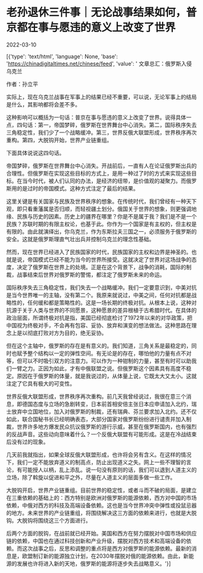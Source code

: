 # 老孙退休三件事｜无论战事结果如何，普京都在事与愿违的意义上改变了世界

2022-03-10

[{'type': 'text/html', 'language': None, 'base': 'https://chinadigitaltimes.net/chinese/feed', 'value': ' 文章总汇：俄罗斯入侵乌克兰

作者：孙立平

实际上，现在乌克兰战事在军事上的结果已经不重要，可以说，无论军事上的结局是什么，其影响都将会差不多。

这种影响可以概括为一句话：普京在事与愿违的意义上改变了世界。说得具体一点，四句话：第一，帝国梦碎，俄罗斯在世界舞台中心消失。第二，国际秩序失去三角稳定性，我们少了一个战略缓冲。第三，世界反俄大联盟形成，世界秩序再次重构。第四，大脱钩开始，世界产业链重组。

下面具体说说这四句话。

帝国梦碎，俄罗斯在世界舞台中心消失。开战前后，一直有人在论证俄罗斯出兵的合理性。但俄罗斯在实现这些目标的方式上，是用一种过了时的方式来实现这些目标。在当今时代，被人们认同的办法，是经济的纽带，是价值观的凝聚力。而俄罗斯用的是过时的帝国模式。这种方式注定了最后的结果。

这里关键是有关国家与民族及世界秩序的想象。在传统时代，我们曾经有一种天下观，即只看重藩属是否归顺，而轻视疆土划分。俄国关于世界的想象，则更强调地缘、民族与历史的因素。历史上的疆界在哪里？你是不是属于我？我们是不是一个民族？苏联时期的有限主权论，也基于此。你作为一个国家是有主权的，但主权是有限的。由此就演绎出，你乌克兰，作为东斯拉夫三国之一，必须服务于俄罗斯的安全。这就是俄罗斯理直气壮出兵并控制乌克兰的理念性基础。

然而，现在世界已经进入了民族国家的时代，民族国家的主权和边界是神圣的。也就是说，帝国模式已经不能为当今的世界所接受。这就决定了世界对这场战争的态度，决定了俄罗斯在世界上的处境。正是在这个背景下，战争的消耗，国际的制裁，战事结束后世界对俄罗斯的警惕，都注定了俄罗斯未来的命运。

国际秩序失去三角稳定性，我们失去一个战略缓冲。我们一定要意识到，中美对抗是当今世界唯一的主轴，没有第二个。我原来就说过，中美之间，任何对抗都是战略性的，任何缓和都是策略性的。这是一场长期的终极对抗。从根本上说，这种对抗源于关于人类与世界的不同愿景，这种愿景的差异根植于古希腊时代。在具体的政治层面，所谓终极对抗是指，美国已经彻底检讨了1972年以来的对华政策，把中国视为终极对手，不会再有包容、妥协、放弃和演变的想法做法。这种思路在理念上是以彻底打败对方为目的，绝无妥协。

但在这个主轴中，俄罗斯的存在是有意义的。我们知道，三角关系是最稳定的，同时也赋予整个结构以一定的弹性空间。有无论是的存在，哪怕他的力量有点不对等，但可以不时吸引双方的注意力。可以作为一种钳制的力量，甚至有时可以助我们一臂之力。正因为如此，才有中俄联盟之说。但俄罗斯这个因素具有高度不稳定。原因在于俄罗斯的体量，就是我说过的，从体量上说，它既太大又太小。这就注定了它具有极大的可变性。

世界反俄大联盟形成，世界秩序再次重构。前几天我曾经说过，我很在意三个消息，即德国态度与立场的急剧转变，日本前首相安倍主张日本应申请加入北约，瑞士放弃中立国地位，加入对俄罗斯的制裁，还有瑞典、芬兰要求加入北约。还不仅如此，联合国秘书长已经明确表态，大部分国家对俄罗斯纷纷进行谴责并加入制裁，世界许多地方爆发民众抗议俄罗斯的游行示威，甚至在俄罗斯国内，也有强烈的反战声音。这些动向意味着什么？一个反俄大联盟有可能形成。这是在冷战结束后没有过的现象。

几天前我就指出，如果全球反俄大联盟形成，也许将会另有含义。在这样的情况下，我们一定不能放弃道义的制高点，防止出现道义之失。网上一些不理智的言论，有可能授人以柄，乱上添乱。说一句没有原则的话，我们可以退到人道主义的立场，除了斡旋以促进和平之外，尽量在人道主义的层面多做一些工作。

大脱钩开启，世界产业链重组。目前世界的稳定性，或者斗而不破的局面，是建立在三重依赖的基础上的：西方特别是欧洲对俄罗斯的能源依赖，西方对中国的市场依赖，中俄对西方的科技及高端设备依赖。这也是当今世界冲突中弹性或投鼠忌器的地方。未来世界的产业链重组，将围绕解决这三方面的依赖来进行，也就是大脱钩。大脱钩将围绕这三个方面进行。

后两个方面的脱钩，在战前就已经开始。美国和西方在努力摆脱对中国市场和供应链的依赖，中国也在通过科技创新和产业升级，摆脱对西方技术和高端设备的依赖。而这次战事之后，反思和调整的重点将是西方对俄罗斯的能源依赖。最新的消息是，欧盟制订新的能源独立计划，在2030年摆脱对俄的能源依赖。由此，新能源的发展也许将进入新的天地，俄罗斯的能源将逐步失去战略意义。'}]